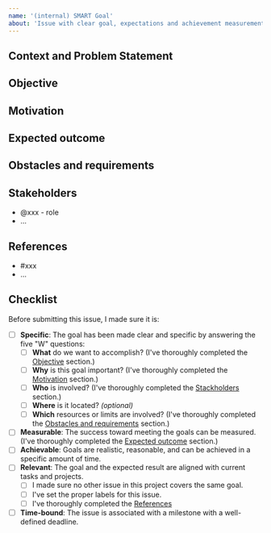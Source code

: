 ```yaml
---
name: '(internal) SMART Goal'
about: 'Issue with clear goal, expectations and achievement measurement.'
---
```


## Context and Problem Statement

<!-- Describe the context and problem statement, e.g., in free form using two to three sentences.
You may want to articulate the problem in the form of a question. -->

## Objective

<!-- Be specific about what you want to accomplish.
This is your executive summary; keep it short; elaborate below. -->

<!-- What are we doing and why? -->

<!-- What problem will this solve? -->

<!-- What is the exact goal? -->

<!-- What are the non-goals? -->

## Motivation

<!-- What is the reason for the goal? -->

<!-- What background information is needed to show how this addresses the problem? -->

<!-- Which users are affected by the problem? -->

<!-- Why is it a problem? What data supports this? What related work exists? -->

## Expected outcome

<!-- How will we determine if we meet the goal? -->

<!-- What metrics are you going to use?  -->

## Obstacles and requirements

<!-- Determine any related obstacles or requirements to make sure the goal is realistic. -->

## Stakeholders

<!-- Who needs to be involved to achieve the goal? -->

- @xxx - role
- ...

## References

<!-- Links to all related issues, discussions, and documents.
Use this information to mùake sure the goal and expected result stay relevant. -->

- #xxx
- ...

## Checklist

Before submitting this issue, I made sure it is:

- [ ] **Specific**: The goal has been made clear and specific by answering the five "W" questions:
  - [ ] **What** do we want to accomplish? (I've thoroughly completed the [Objective](#objective) section.)
  - [ ] **Why** is this goal important? (I've thoroughly completed the [Motivation](#motivation) section.)
  - [ ] **Who** is involved? (I've thoroughly completed the [Stackholders](#stakeholders) section.)
  - [ ] **Where** is it located? _(optional)_
  - [ ] **Which** resources or limits are involved? (I've thoroughly completed the [Obstacles and requirements](#obstacles-and-requirements) section.)
- [ ] **Measurable**: The success toward meeting the goals can be measured. (I've thoroughly completed the [Expected outcome](#expected-outcome) section.)
- [ ] **Achievable**: Goals are realistic, reasonable, and can be achieved in a specific amount of time.
- [ ] **Relevant**: The goal and the expected result are aligned with current tasks and projects.
  - [ ] I made sure no other issue in this project covers the same goal.
  - [ ] I've set the proper labels for this issue.
  - [ ] I've thoroughly completed the [References](#references)
- [ ] **Time-bound**: The issue is associated with a milestone with a well-defined deadline.
